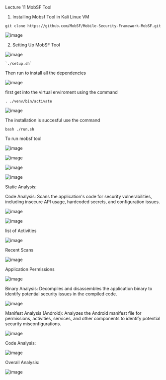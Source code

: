 
Lecture 11 MobSF Tool 

1. Installing Mobsf Tool in Kali Linux VM

```
git clone https://github.com/MobSF/Mobile-Security-Framework-MobSF.git
```

![image](https://github.com/jayshah17/Secure-System-Engineering-/assets/76842630/d8021792-ce3e-4edb-ac31-2376d44c4310)

2. Setting Up MobSF Tool

![image](https://github.com/jayshah17/Secure-System-Engineering-/assets/76842630/0d728ce8-27e8-443b-b3eb-a2266f8eade9)

```
`./setup.sh`  
```

Then run to install all the dependencies 

![image](https://github.com/jayshah17/Secure-System-Engineering-/assets/76842630/1ec8a49f-5daa-4656-9eea-5fe2a5ea977d)

first get into the virtual enviroment using the command 

```
. ./venv/bin/activate

```
![image](https://github.com/ananthan05/Android-Security/assets/140697378/fcee6f89-2ade-4728-a59d-3531f5114482)

The installation is succesful
use the command 
```
bash ./run.sh
```
To run mobsf tool

![image](https://github.com/ananthan05/Android-Security/assets/140697378/eb24f799-4f56-499f-9a64-e67619f97f06)


![image](https://github.com/jayshah17/Secure-System-Engineering-/assets/76842630/2bb4d4b8-b5f7-4ab2-9e9b-6bf998bd480d)

![image](https://github.com/jayshah17/Secure-System-Engineering-/assets/76842630/d38618e7-7529-4a89-a795-3b18a1b68d76)

![image](https://github.com/jayshah17/Secure-System-Engineering-/assets/76842630/f9c5fd1f-f7f1-4d52-83b0-f4317fb33c8f)


Static Analysis:

Code Analysis: Scans the application's code for security vulnerabilities, including insecure API usage, hardcoded secrets, and configuration issues.

![image](https://github.com/jayshah17/Secure-System-Engineering-/assets/76842630/b6de43a5-ff68-46d0-872b-e63b0dde64bd)

![image](https://github.com/jayshah17/Secure-System-Engineering-/assets/76842630/db402f65-b26b-4dc3-8f69-d6b8eb8289ff)

list of Activities

![image](https://github.com/jayshah17/Secure-System-Engineering-/assets/76842630/7beabd24-6882-4486-9eed-94132dfe6c93)

Recent Scans 

![image](https://github.com/jayshah17/Secure-System-Engineering-/assets/76842630/b3c414aa-c2ce-4239-a7a1-1eea3dea8763)

Application Permissions

![image](https://github.com/jayshah17/Secure-System-Engineering-/assets/76842630/73775992-ff89-4988-ae08-6287d4cde9ca)

Binary Analysis: Decompiles and disassembles the application binary to identify potential security issues in the compiled code.

![image](https://github.com/jayshah17/Secure-System-Engineering-/assets/76842630/e0c0d973-a56f-4cfd-82aa-41bc6bf1359d)

Manifest Analysis (Android): Analyzes the Android manifest file for permissions, activities, services, and other components to identify potential security misconfigurations.

![image](https://github.com/jayshah17/Secure-System-Engineering-/assets/76842630/9cc852dc-ff51-4a7f-bac6-070715518455)

Code Analysis: 

![image](https://github.com/jayshah17/Secure-System-Engineering-/assets/76842630/8c69fa73-e9cf-433d-9cbe-49770c7a7667)


Overall Analysis:

![image](https://github.com/jayshah17/Secure-System-Engineering-/assets/76842630/63fee9b6-71cc-4f33-83c0-ed55657b3afb)

